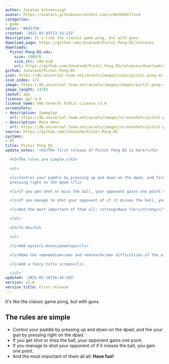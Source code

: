 ```yaml
---
author: Jonatan Schneevoigt
avatar: https://avatars.githubusercontent.com/u/66566027?v=4
categories:
- game
color: '#645750'
created: '2021-03-03T13:33:23Z'
description: It's like the classic game pong, but with guns.
download_page: https://github.com/Jonatan6/Pistol-Pong-DS/releases
downloads:
  Pistol-Pong-DS.nds:
    size: 190976
    size_str: 186 KiB
    url: https://github.com/Jonatan6/Pistol-Pong-DS/releases/download/v1.0/Pistol-Pong-DS.nds
github: Jonatan6/Pistol-Pong-DS
icon: https://db.universal-team.net/assets/images/icons/pistol-pong-ds.png
icon_index: 172
image: https://db.universal-team.net/assets/images/images/pistol-pong-ds.png
image_length: 14765
layout: app
license: gpl-3.0
license_name: GNU General Public License v3.0
screenshots:
- description: Gameplay
  url: https://db.universal-team.net/assets/images/screenshots/pistol-pong-ds/gameplay.png
- description: Main menu
  url: https://db.universal-team.net/assets/images/screenshots/pistol-pong-ds/main-menu.png
source: https://github.com/Jonatan6/Pistol-Pong-DS
systems:
- DS
title: Pistol Pong DS
update_notes: '<h2>The first release of Pistol Pong DS is here!</h2>

  <h3>The rules are simple:</h3>

  <ul>

  <li>Control your paddle by pressing up and down on the dpad, and fire your gun by
  pressing right on the dpad.</li>

  <li>If you get shot or miss the ball, your opponent gains one point.</li>

  <li>If you manage to shot your opponent of if it misses the ball, you gain one point.</li>

  <li>And the most important of them all: <strong>Have fun!</strong></li>

  </ul>

  <h3>To-Do</h3>

  <ul>

  <li>Add mystery-boxes/powerups</li>

  <li>Make the <em>medium</em> and <em>hard</em> difficulties of the ai stronger</li>

  <li>Add a fancy title screen</li>

  </ul>'
updated: '2021-03-16T16:44:50Z'
version: v1.0
version_title: First release
---
```

It's like the classic game pong, but with guns.

## The rules are simple
* Control your paddle by pressing up and down on the dpad, and fire your gun by pressing right on the dpad.
* If you get shot or miss the ball, your opponent gains one point.
* If you manage to shot your opponent of if it misses the ball, you gain one point.
* And the most important of them all all: **Have fun!**